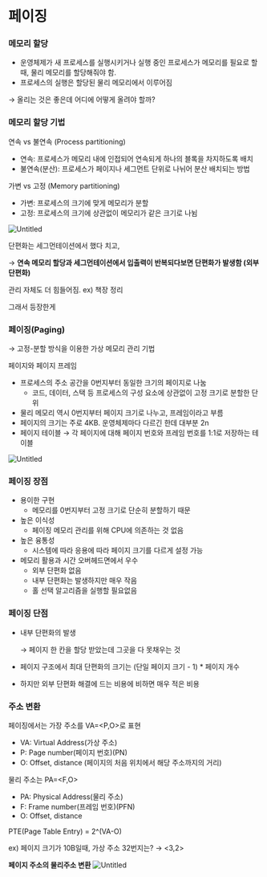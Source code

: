 # 페이징

### 메모리 할당

- 운영체제가 새 프로세스를 실행시키거나 실행 중인 프로세스가 메모리를 필요로 할 때, 물리 메모리를 할당해줘야 함.
- 프로세스의 실행은 할당된 물리 메모리에서 이루어짐

→ 올리는 것은 좋은데 어디에 어떻게 올려야 할까?

### 메모리 할당 기법

연속 vs 불연속 (Process partitioning)

- 연속: 프로세스가 메모리 내에 인접되어 연속되게 하나의 블록을 차지하도록 배치
- 불연속(분산): 프로세스가 페이지나 세그먼트 단위로 나뉘어 분산 배치되는 방법

가변 vs 고정 (Memory partitioning)

- 가변: 프로세스의 크기에 맞게 메모리가 분할
- 고정: 프로세스의 크기에 상관없이 메모리가 같은 크기로 나뉨

![Untitled](https://melodic-droplet-c1f.notion.site/image/https%3A%2F%2Fprod-files-secure.s3.us-west-2.amazonaws.com%2F3c793912-0294-456e-ba59-f7da91aea06d%2Fc2d75ebb-4929-4cf6-b3d2-08734a09fb92%2FUntitled.png?table=block&id=5bff0ea2-2eb5-44d4-b0a9-350c1117f637&spaceId=3c793912-0294-456e-ba59-f7da91aea06d&width=2000&userId=&cache=v2)

단편화는 세그먼테이션에서 했다 치고,

→ **연속 메모리 할당과 세그먼테이션에서 입출력이 반복되다보면 단편화가 발생함 (외부 단편화)**

관리 자체도 더 힘들어짐. ex) 책장 정리

그래서 등장한게

### 페이징(Paging)

→ 고정-분할 방식을 이용한 가상 메모리 관리 기법

페이지와 페이지 프레임

- 프로세스의 주소 공간을 0번지부터 동일한 크기의 페이지로 나눔
    - 코드, 데이터, 스택 등 프로세스의 구성 요소에 상관없이 고정 크기로 분할한 단위
- 물리 메모리 역시 0번지부터 페이지 크기로 나누고, 프레임이라고 부름
- 페이지의 크기는 주로 4KB. 운영체제마다 다르긴 한데 대부분 2n
- 페이지 테이블 → 각 페이지에 대해 페이지 번호와 프레임 번호를 1:1로 저장하는 테이블

![Untitled](https://melodic-droplet-c1f.notion.site/image/https%3A%2F%2Fprod-files-secure.s3.us-west-2.amazonaws.com%2F3c793912-0294-456e-ba59-f7da91aea06d%2F43dc9160-538e-49f7-a12f-7f493cdeb682%2FUntitled.png?table=block&id=56f274f9-a82f-49ef-a5f9-6dfc07dd856d&spaceId=3c793912-0294-456e-ba59-f7da91aea06d&width=1250&userId=&cache=v2)

### 페이징 장점

- 용이한 구현
    - 메모리를 0번지부터 고정 크기로 단순히 분할하기 때문
- 높은 이식성
    - 페이징 메모리 관리를 위해 CPU에 의존하는 것 없음
- 높은 융통성
    - 시스템에 따라 응용에 따라 페이지 크기를 다르게 설정 가능
- 메모리 활용과 시간 오버헤드면에서 우수
    - 외부 단편화 없음
    - 내부 단편화는 발생하지만 매우 작음
    - 홀 선택 알고리즘을 실행할 필요없음

### 페이징 단점

- 내부 단편화의 발생
    
    → 페이지 한 칸을 할당 받았는데 그곳을 다 못채우는 것
    
- 페이지 구조에서 최대 단편화의 크기는 (단일 페이지 크기 - 1) * 페이지 개수
- 하지만 외부 단편화 해결에 드는 비용에 비하면 매우 적은 비용

### 주소 변환

페이징에서는 가장 주소를 VA=<P,O>로 표현

- VA: Virtual Address(가상 주소)
- P: Page number(페이지 번호)(PN)
- O: Offset, distance (페이지의 처음 위치에서 해당 주소까지의 거리)

물리 주소는 PA=<F,O>

- PA: Physical Address(물리 주소)
- F: Frame number(프레임 번호)(PFN)
- O: Offset, distance

PTE(Page Table Entry) = 2^(VA-O)

ex) 페이지 크기가 10B일때, 가상 주소 32번지는? → <3,2>

**페이지 주소의 물리주소 변환**
![Untitled](https://melodic-droplet-c1f.notion.site/image/https%3A%2F%2Fprod-files-secure.s3.us-west-2.amazonaws.com%2F3c793912-0294-456e-ba59-f7da91aea06d%2F093355c6-69c5-44e5-b01d-7da649a1940b%2FUntitled.png?table=block&id=39e8a70b-97c6-4abf-b8ea-e2aef39f2b9c&spaceId=3c793912-0294-456e-ba59-f7da91aea06d&width=2000&userId=&cache=v2)